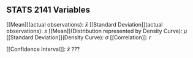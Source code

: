 ## STATS 2141 Variables
[[Mean]](actual observations): $\bar x$
[[Standard Deviation]](actual observations): $s$
[[Mean]](Distribution represented by Density Curve): $\mu$
[[Standard Deviation]](Density Curve): $\sigma$
[[Correlation]]: $r$

[[Confidence Interval]]: $\bar x$ ???